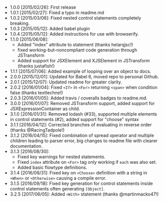 - 1.0.0 [2015/02/26]: First release
- 1.0.1 [2015/02/27]: Fixed a typo in readme.md
- 1.0.2 [2015/03/08]: Fixed nested control statements completely breaking.
- 1.0.3 [2015/05/12]: Added babel plugin
- 1.0.4 [2015/05/12]: Added instructions for use with browserify.
- 1.1.0 [2015/06/08]:
    - Added "index" attribute to <For> statement (thanks helarqjsc!)
    - fixed working-but-noncompliant code generation through JSTransform
    - Added support for JSXElement and XJSElement in JSTransform (thanks justafish!)
- 1.1.1 [2015/07/06]: Added example of looping over an object to docs.
- 2.0.0 [2015/12/01]: Updated for Babel 6, moved repo to personal Github.
- 2.0.1 [2015/12/07]: Updated readme for greater clarity.
- 2.0.2 [2016/01/04]: Fixed `<If>` in `<For>` returning `<span>` when condition false (thanks texttechne!)
- 2.0.3 [2016/01/05]: Added travis / coveralls badges to readme.md.
- 3.0.0 [2016/01/07]: Removed JSTransform support, added support for JSXExpressionContainer as child.
- 3.1.0 [2016/01/31]: Removed lodash (#33), supported multiple elements in control statements (#2), added support for "choose" syntax
- 3.1.1 [2016/04/12]: Corrected branches of <Choose> evaluating in reverse order (thanks @RacingTadpole!)
- 3.1.2 [2016/04/15]: Fixed combination of spread operator and multiple children leading to parser error, big changes to readme file with clearer documentation.
- 3.1.3 [2016/08/30]:
    - Fixed key warnings for nested statements.
    - Fixed `index` attribute on `<For>` tag only working if `each` was also set.
    - Added basic flowtype definitions.
- 3.1.4 [2016/08/31]: Fixed key on `<Choose>` definition with a string in `<When>` or `<Otherwise>` causing a compile error.
- 3.1.5 [2016/09/18]: Fixed key generation for control statements inside control statements often generating `[Object]`.
- 3.2.5 [2017/06/05]: Added `<With>` statement (thanks @martinmacko47!)
